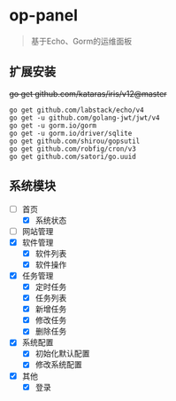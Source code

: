 # op-panel

> 基于Echo、Gorm的运维面板

## 扩展安装

<del>go get github.com/kataras/iris/v12@master</del>
```text
go get github.com/labstack/echo/v4
go get -u github.com/golang-jwt/jwt/v4
go get -u gorm.io/gorm
go get -u gorm.io/driver/sqlite
go get github.com/shirou/gopsutil
go get github.com/robfig/cron/v3
go get github.com/satori/go.uuid
```

## 系统模块

- [ ] 首页
  - [x] 系统状态
- [ ] 网站管理
- [x] 软件管理
  - [x] 软件列表
  - [x] 软件操作
- [x] 任务管理
  - [x] 定时任务
  - [x] 任务列表
  - [x] 新增任务
  - [x] 修改任务
  - [x] 删除任务
- [x] 系统配置
  - [x] 初始化默认配置
  - [x] 修改系统配置
- [x] 其他
  - [x] 登录